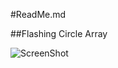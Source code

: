 #ReadMe.md

##Flashing Circle Array

![ScreenShot](https://github.com/dunhampa/Processing-Projects/blob/master/FlashingCircleArray/data/FlashingCirclesProcessed.gif=500x500)
